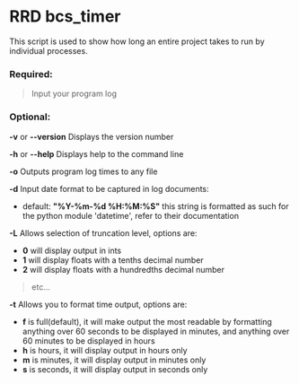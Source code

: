 # RRD bcs_timer

This script is used to show how long an entire project takes to run by individual processes.

### Required:
> Input your program log

### Optional:
__-v__ or __--version__ Displays the version number

__-h__ or __--help__ Displays help to the command line

__-o__ Outputs program log times to any file

__-d__ Input date format to be captured in log documents:
- default: __"%Y-%m-%d %H:%M:%S"__ this string is formatted as such for the python module 'datetime', refer to their documentation

__-L__ Allows selection of truncation level, options are:
- __0__ will display output in ints
- __1__ will display floats with a tenths decimal number
- __2__ will display floats with a hundredths decimal number
> etc...

__-t__ Allows you to format time output, options are:
- __f__ is full(default), it will make output the most readable by formatting anything over 60 seconds to be displayed in minutes, and anything over 60 minutes to be displayed in hours
- __h__ is hours, it will display output in hours only
- __m__ is minutes, it will display output in minutes only
- __s__ is seconds, it will display output in seconds only
